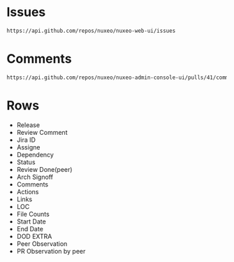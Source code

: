 # Issues
```bash
https://api.github.com/repos/nuxeo/nuxeo-web-ui/issues
```

# Comments
```bash
https://api.github.com/repos/nuxeo/nuxeo-admin-console-ui/pulls/41/comments
```

# Rows
- Release
- Review Comment
- Jira ID
- Assigne
- Dependency
- Status
- Review Done(peer)
- Arch Signoff
- Comments
- Actions
- Links
- LOC
- File Counts
- Start Date
- End Date
- DOD
EXTRA
- Peer Observation
- PR Observation by peer